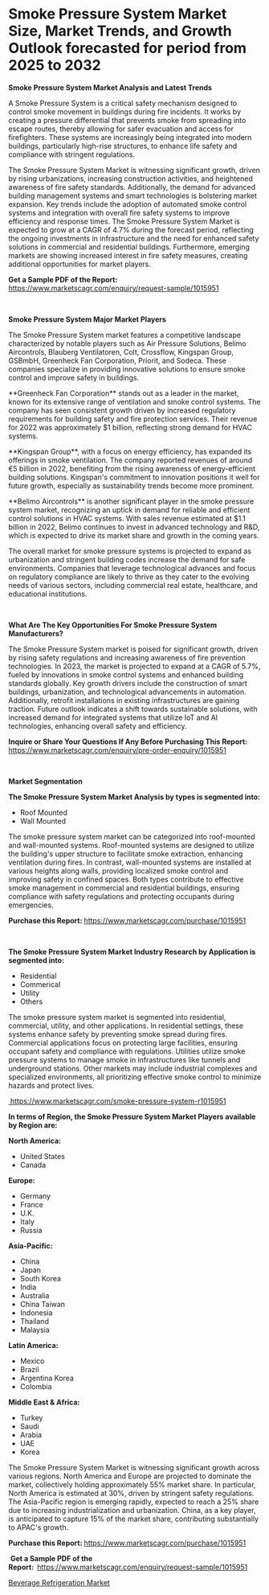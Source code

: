 <p><h1>Smoke Pressure System Market Size, Market Trends, and Growth Outlook forecasted for period from 2025 to 2032</h1></p><p><strong>Smoke Pressure System Market Analysis and Latest Trends</strong></p>
<p><p>A Smoke Pressure System is a critical safety mechanism designed to control smoke movement in buildings during fire incidents. It works by creating a pressure differential that prevents smoke from spreading into escape routes, thereby allowing for safer evacuation and access for firefighters. These systems are increasingly being integrated into modern buildings, particularly high-rise structures, to enhance life safety and compliance with stringent regulations.</p><p>The Smoke Pressure System Market is witnessing significant growth, driven by rising urbanizations, increasing construction activities, and heightened awareness of fire safety standards. Additionally, the demand for advanced building management systems and smart technologies is bolstering market expansion. Key trends include the adoption of automated smoke control systems and integration with overall fire safety systems to improve efficiency and response times. The Smoke Pressure System Market is expected to grow at a CAGR of 4.7% during the forecast period, reflecting the ongoing investments in infrastructure and the need for enhanced safety solutions in commercial and residential buildings. Furthermore, emerging markets are showing increased interest in fire safety measures, creating additional opportunities for market players.</p></p>
<p><strong>Get a Sample PDF of the Report:&nbsp;</strong> <a href="https://www.marketscagr.com/enquiry/request-sample/1015951?utm_campaign=2938&utm_medium=2&utm_source=Github&utm_content=ia&utm_term=08042025&utm_id=smoke-pressure-system">https://www.marketscagr.com/enquiry/request-sample/1015951</a></p>
<p>&nbsp;</p>
<p><strong>Smoke Pressure System Major Market Players</strong></p>
<p><p>The Smoke Pressure System market features a competitive landscape characterized by notable players such as Air Pressure Solutions, Belimo Aircontrols, Blauberg Ventilatoren, Colt, Crossflow, Kingspan Group, GSBmbH, Greenheck Fan Corporation, Priorit, and Sodeca. These companies specialize in providing innovative solutions to ensure smoke control and improve safety in buildings.</p><p>**Greenheck Fan Corporation** stands out as a leader in the market, known for its extensive range of ventilation and smoke control systems. The company has seen consistent growth driven by increased regulatory requirements for building safety and fire protection services. Their revenue for 2022 was approximately $1 billion, reflecting strong demand for HVAC systems.</p><p>**Kingspan Group**, with a focus on energy efficiency, has expanded its offerings in smoke ventilation. The company reported revenues of around €5 billion in 2022, benefiting from the rising awareness of energy-efficient building solutions. Kingspan's commitment to innovation positions it well for future growth, especially as sustainability trends become more prominent.</p><p>**Belimo Aircontrols** is another significant player in the smoke pressure system market, recognizing an uptick in demand for reliable and efficient control solutions in HVAC systems. With sales revenue estimated at $1.1 billion in 2022, Belimo continues to invest in advanced technology and R&D, which is expected to drive its market share and growth in the coming years.</p><p>The overall market for smoke pressure systems is projected to expand as urbanization and stringent building codes increase the demand for safe environments. Companies that leverage technological advances and focus on regulatory compliance are likely to thrive as they cater to the evolving needs of various sectors, including commercial real estate, healthcare, and educational institutions.</p></p>
<p>&nbsp;</p>
<p><strong>What Are The Key Opportunities For Smoke Pressure System Manufacturers?</strong></p>
<p><p>The Smoke Pressure System market is poised for significant growth, driven by rising safety regulations and increasing awareness of fire prevention technologies. In 2023, the market is projected to expand at a CAGR of 5.7%, fueled by innovations in smoke control systems and enhanced building standards globally. Key growth drivers include the construction of smart buildings, urbanization, and technological advancements in automation. Additionally, retrofit installations in existing infrastructures are gaining traction. Future outlook indicates a shift towards sustainable solutions, with increased demand for integrated systems that utilize IoT and AI technologies, enhancing overall safety and efficiency.</p></p>
<p><strong>Inquire or Share Your Questions If Any Before Purchasing This Report:</strong> <a href="https://www.marketscagr.com/enquiry/pre-order-enquiry/1015951?utm_campaign=2938&utm_medium=2&utm_source=Github&utm_content=ia&utm_term=08042025&utm_id=smoke-pressure-system">https://www.marketscagr.com/enquiry/pre-order-enquiry/1015951</a></p>
<p>&nbsp;</p>
<p><strong>Market Segmentation</strong></p>
<p><strong>The Smoke Pressure System Market Analysis by types is segmented into:</strong></p>
<p><ul><li>Roof Mounted</li><li>Wall Mounted</li></ul></p>
<p><p>The smoke pressure system market can be categorized into roof-mounted and wall-mounted systems. Roof-mounted systems are designed to utilize the building's upper structure to facilitate smoke extraction, enhancing ventilation during fires. In contrast, wall-mounted systems are installed at various heights along walls, providing localized smoke control and improving safety in confined spaces. Both types contribute to effective smoke management in commercial and residential buildings, ensuring compliance with safety regulations and protecting occupants during emergencies.</p></p>
<p><strong>Purchase this Report:&nbsp;</strong><a href="https://www.marketscagr.com/purchase/1015951?utm_campaign=2938&utm_medium=2&utm_source=Github&utm_content=ia&utm_term=08042025&utm_id=smoke-pressure-system">https://www.marketscagr.com/purchase/1015951</a></p>
<p>&nbsp;</p>
<p><strong>The Smoke Pressure System Market Industry Research by Application is segmented into:</strong></p>
<p><ul><li>Residential</li><li>Commerical</li><li>Utility</li><li>Others</li></ul></p>
<p><p>The smoke pressure system market is segmented into residential, commercial, utility, and other applications. In residential settings, these systems enhance safety by preventing smoke spread during fires. Commercial applications focus on protecting large facilities, ensuring occupant safety and compliance with regulations. Utilities utilize smoke pressure systems to manage smoke in infrastructures like tunnels and underground stations. Other markets may include industrial complexes and specialized environments, all prioritizing effective smoke control to minimize hazards and protect lives.</p></p>
<p><a href="https://www.marketscagr.com/smoke-pressure-system-r1015951?utm_campaign=2938&utm_medium=2&utm_source=Github&utm_content=ia&utm_term=08042025&utm_id=smoke-pressure-system">&nbsp;https://www.marketscagr.com/smoke-pressure-system-r1015951</a></p>
<p><strong>In terms of Region, the Smoke Pressure System Market Players available by Region are:</strong></p>
<p>
    <p> <strong> North America: </strong>
        <ul>
            <li>United States</li>
            <li>Canada</li>
        </ul>
        </p> 
    <p> <strong> Europe: </strong>
        <ul>
            <li>Germany</li>
            <li>France</li>
            <li>U.K.</li>
            <li>Italy</li>
            <li>Russia</li>
        </ul>
        </p> 
    <p> <strong> Asia-Pacific: </strong>
        <ul>
            <li>China</li>
            <li>Japan</li>
            <li>South Korea</li>
            <li>India</li>
            <li>Australia</li>
            <li>China Taiwan</li>
            <li>Indonesia</li>
            <li>Thailand</li>
            <li>Malaysia</li>
        </ul>
        </p> 
    <p> <strong> Latin America: </strong>
        <ul>
            <li>Mexico</li>
            <li>Brazil</li>
            <li>Argentina Korea</li>
            <li>Colombia</li>
        </ul>
        </p> 
    <p> <strong> Middle East & Africa: </strong>
        <ul>
            <li>Turkey</li>
            <li>Saudi</li>
            <li>Arabia</li>
            <li>UAE</li>
            <li>Korea</li>
        </ul>
    </p>
    </p>
<p><p>The Smoke Pressure System Market is witnessing significant growth across various regions. North America and Europe are projected to dominate the market, collectively holding approximately 55% market share. In particular, North America is estimated at 30%, driven by stringent safety regulations. The Asia-Pacific region is emerging rapidly, expected to reach a 25% share due to increasing industrialization and urbanization. China, as a key player, is anticipated to capture 15% of the market share, contributing substantially to APAC's growth.</p></p>
<p><strong>Purchase this Report: </strong><a href="https://www.marketscagr.com/purchase/1015951?utm_campaign=2938&utm_medium=2&utm_source=Github&utm_content=ia&utm_term=08042025&utm_id=smoke-pressure-system">https://www.marketscagr.com/purchase/1015951</a></p>
<p>&nbsp;<strong>Get a Sample PDF of the Report:&nbsp;&nbsp;</strong><a href="https://www.marketscagr.com/enquiry/request-sample/1015951?utm_campaign=2938&utm_medium=2&utm_source=Github&utm_content=ia&utm_term=08042025&utm_id=smoke-pressure-system">https://www.marketscagr.com/enquiry/request-sample/1015951</a></p>
<p><strong></strong></p>
<p><p><a href="https://github.com/salodipura00/Market-Research-Report-List-1/blob/main/beverage-refrigeration-market.md?utm_campaign=2938&utm_medium=2&utm_source=Github&utm_content=ia&utm_term=08042025&utm_id=smoke-pressure-system">Beverage Refrigeration Market</a></p></p>